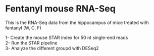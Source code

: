 # Fentanyl mouse RNA-Seq

This is the RNA-Seq data from the hippocampus of mice treated with fentanyl (W, C, F)  

1- Create the mouse STAR index for 50 nt single-end reads  
2- Run the STAR pipeline  
3- Analyze the different groupd with DESeq2  

